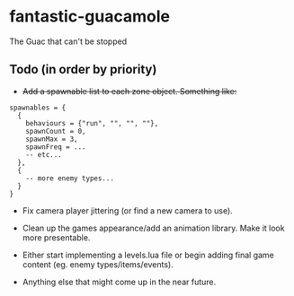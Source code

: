 # fantastic-guacamole

The Guac that can't be stopped

Todo (in order by priority)
-------
- ~~Add a spawnable list to each zone object. Something like:~~
```
spawnables = {
  {
    behaviours = {"run", "", "", ""},
    spawnCount = 0,
    spawnMax = 3,
    spawnFreq = ...
    -- etc...
  },
  {
    -- more enemy types...
  }
}
```

- Fix camera player jittering (or find a new camera to use).

- Clean up the games appearance/add an animation library. Make it look more presentable.

- Either start implementing a levels.lua file or begin adding final game content (eg. enemy types/items/events).

- Anything else that might come up in the near future.
